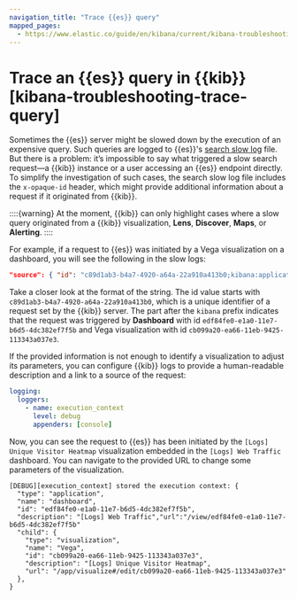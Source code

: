 ```yaml
---
navigation_title: "Trace {{es}} query"
mapped_pages:
  - https://www.elastic.co/guide/en/kibana/current/kibana-troubleshooting-trace-query.html
---
```


# Trace an {{es}} query in {{kib}} [kibana-troubleshooting-trace-query]

Sometimes the {{es}} server might be slowed down by the execution of an expensive query. Such queries are logged to {{es}}'s [search slow log](elasticsearch://docs/reference/elasticsearch/index-settings/slow-log.md#search-slow-log) file. But there is a problem: it’s impossible to say what triggered a slow search request—a {{kib}} instance or a user accessing an {{es}} endpoint directly. To simplify the investigation of such cases, the search slow log file includes the `x-opaque-id` header, which might provide additional information about a request if it originated from {{kib}}.

::::{warning} 
At the moment, {{kib}} can only highlight cases where a slow query originated from a {{kib}} visualization, **Lens**, **Discover**, **Maps**, or **Alerting**.
::::


For example, if a request to {{es}} was initiated by a Vega visualization on a dashboard, you will see the following in the slow logs:

```json
"source": { "id": "c89d1ab3-b4a7-4920-a64a-22a910a413b0;kibana:application:dashboard:edf84fe0-e1a0-11e7-b6d5-4dc382ef7f5b;visualization:Vega:cb099a20-ea66-11eb-9425-113343a037e3" }
```

Take a closer look at the format of the string. The id value starts with  `c89d1ab3-b4a7-4920-a64a-22a910a413b0`, which is a unique identifier of a request set by the {{kib}} server. The part after the `kibana` prefix indicates that the request was triggered by **Dashboard** with id `edf84fe0-e1a0-11e7-b6d5-4dc382ef7f5b` and Vega visualization with id `cb099a20-ea66-11eb-9425-113343a037e3`.

If the provided information is not enough to identify a visualization to adjust its parameters, you can configure {{kib}} logs to provide a human-readable description and a link to a source of the request:

```yaml
logging:
  loggers:
    - name: execution_context
      level: debug
      appenders: [console]
```

Now, you can see the request to {{es}} has been initiated by the `[Logs] Unique Visitor Heatmap` visualization embedded in the `[Logs] Web Traffic` dashboard. You can navigate to the provided URL to change some parameters of the visualization.

```text
[DEBUG][execution_context] stored the execution context: {
  "type": "application",
  "name": "dashboard",
  "id": "edf84fe0-e1a0-11e7-b6d5-4dc382ef7f5b",
  "description": "[Logs] Web Traffic","url":"/view/edf84fe0-e1a0-11e7-b6d5-4dc382ef7f5b"
  "child": {
    "type": "visualization",
    "name": "Vega",
    "id": "cb099a20-ea66-11eb-9425-113343a037e3",
    "description": "[Logs] Unique Visitor Heatmap",
    "url": "/app/visualize#/edit/cb099a20-ea66-11eb-9425-113343a037e3"
  },
}
```

